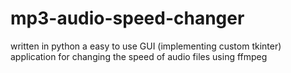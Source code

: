 # mp3-audio-speed-changer
written in python a easy to use GUI (implementing custom tkinter) application for changing the speed of audio files using ffmpeg
